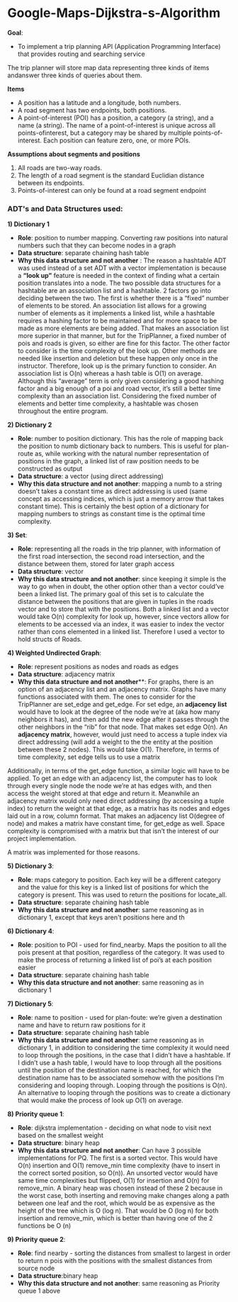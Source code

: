 # Google-Maps-Dijkstra-s-Algorithm

**Goal**:
- To implement a trip planning API (Application Programming Interface) that provides routing and searching service

The trip planner will store map data representing three kinds of items andanswer three kinds of queries about them.

**Items**
- A position has a latitude and a longitude, both numbers.
- A road segment has two endpoints, both positions.
- A point-of-interest (POI) has a position, a category (a string), and a name
(a string). The name of a point-of-interest is unique across all points-ofinterest, but a category may be shared by multiple points-of-interest. Each
position can feature zero, one, or more POIs.

**Assumptions about segments and positions**
1. All roads are two-way roads.
2. The length of a road segment is the standard Euclidian distance between
its endpoints.
3. Points-of-interest can only be found at a road segment endpoint

### ADT's and Data Structures used:
**1) Dictionary 1**
- **Role**: position to number mapping. Converting raw positions into natural numbers such that they can become nodes in a graph
- **Data structure**: separate chaining hash table 
- **Why this data structure and not another** : The reason a hashtable ADT was used instead of a set ADT with a vector implementation is because a **“look up”** feature is needed in the context of finding what a certain position translates into a node. The two possible data structures for a hashtable are an association list and a hashtable. 2 factors go into deciding between the two. The first is whether there is a “fixed” number of elements to be stored. An association list allows for a growing number of elements as it implements a linked list, while a hashtable requires a hashing factor to be maintained and for more space to be made as more elements are being added. That makes an association list more superior in that manner, but for the TripPlanner, a fixed number of pois and roads is given, so either are fine for this factor. The other factor to consider is the time complexity of the look up. Other methods are needed like insertion and deletion but these happen only once in the instructor. Therefore, look up is the primary function to consider. An association list is O(n) whereas a hash table is O(1) on average. Although this “average” term is only given considering a good hashing factor and a big enough of a poi and road vector, it’s still a better time complexity than an association list. Considering the fixed number of elements and better time complexity, a hashtable was chosen throughout the entire program. 

**2) Dictionary 2**
- **Role**: number to position dictionary. This has the role of mapping back the position to numb dictionary back to numbers. This is useful for plan-route as, while working with the natural number representation of positions in the graph, a linked list of raw position needs to be constructed as output
- **Data structure**: a vector (using direct addressing) 
- **Why this data structure and not another**: mapping a numb to a string doesn’t takes a constant time as direct addressing is used (same concept as accessing indices, which is just a memory arrow that takes constant time). This is certainly the best option of a dictionary for mapping numbers to strings as constant time is the optimal time complexity. 

**3) Set**: 
- **Role**: representing all the roads in the trip planner, with information of the first road intersection, the second road intersection, and the distance between them, stored for later graph access 
- **Data structure**: vector 
- **Why this data structure and not another**: since keeping it simple is the way to go when in doubt, the other option other than a vector could’ve been a linked list. The primary goal of this set is to calculate the distance between the positions that are given in tuples in the roads vector and to store that with the positions. Both a linked list and a vector would take O(n) complexity for look up, however, since vectors allow for elements to be accessed via an index, it was easier to index the vector rather than cons elemented in a linked list. Therefore I used a vector to hold structs of Roads. 

**4) Weighted Undirected Graph**: 
- **Role**: represent positions as nodes and roads as edges 
- **Data structure**: adjacency matrix 
- **Why this data structure and not another****: For graphs, there is an option of an adjacency list and an adjacency matrix. Graphs have many functions associated with them. The ones to consider for the TripPlanner are set_edge and get_edge. For set edge, an **adjacency list** would have to look at the degree of the node we’re at (aka how many neighbors it has), and then add the new edge after it passes through the other neighbors in the “rib” for that node. That makes set edge O(n). An **adjacency matrix**, however, would just need to access a tuple index via direct addressing (will add a weight to the the entity at the position between these 2 nodes). This would take O(1). Therefore, in terms of time complexity, set edge tells us to use a matrix

Additionally, in terms of the get_edge function, a similar logic will have to be applied. To get an edge with an adjacency list, the computer has to look through every single node the node we’re at has edges with, and then access the weight stored at that edge and return it. Meanwhile an adjacency matrix would only need direct addressing (by accessing a tuple index) to return the weight at that edge, as a matrix has its nodes and edges laid out in a row, column format. That makes an adjacency list O(degree of node) and makes a matrix have constant time, for get_edge as well. Space complexity is compromised with a matrix but that isn’t the interest of our project implementation. 

A matrix was implemented for those reasons.

**5) Dictionary 3**: 
- **Role**: maps category to position. Each key will be a different category and the value for this key is a linked list of positions for which the category is present. This was used to return the positions for locate_all.   
- **Data structure**: separate chaining hash table 
- **Why this data structure and not another**: same reasoning as in dictionary 1, except that keys aren't positions here and th

**6) Dictionary 4**:
- **Role**: position to POI - used for find_nearby. Maps the position to all the pois present at that position, regardless of the category. It was used to make the process of returning a linked list of poi’s at each position easier 
- **Data structure**: separate chaining hash table 
- **Why this data structure and not another**:  same reasoning as in dictionary 1



**7) Dictionary 5**:
- **Role**: name to position - used for plan-foute: we’re given a destination name and have to return raw positions for it
- **Data structure**: separate chaining hash table 
- **Why this data structure and not another**: same reasoning as in dictionary 1, in addition to considering the time complexity it would need to loop through the positions, in the case that I didn’t have a hashtable. If I didn’t use a hash table, I would have to loop through all the positions until the position of the destination name is reached, for which the destination name has to be associated somehow with the positions I’m considering and looping through. Looping through the positions is O(n). An alternative to looping through the positions was to create a dictionary that would make the process of look up O(1) on average. 

**8) Priority queue 1**:
- **Role**: dijkstra implementation - deciding on what node to visit next based on the smallest weight
- **Data structure**: binary heap 
- **Why this data structure and not another**: Can have 3 possible implementations for PQ. The first is a sorted vector. This would have O(n) insertion and O(1) remove_min time complexity (have to insert in the correct sorted position, so O(n)). An unsorted vector would have same time complexities but flipped, O(1) for insertion and O(n) for remove_min. A binary heap was chosen instead of these 2 because in the worst case, both inserting and removing make changes along a path between one leaf and the root, which would be as expensive as the height of the tree which is O (log n). That would be O (log n) for both insertion and remove_min, which is better than having one of the 2 functions be O (n)

**9) Priority queue 2**:
- **Role**: find nearby - sorting the distances from smallest to largest in order to return n pois with the positions with the smallest distances from source node
- **Data structure**:binary heap 
- **Why this data structure and not another**: same reasoning as Priority queue 1 above
